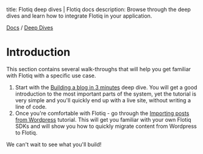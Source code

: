 title: Flotiq deep dives | Flotiq docs
description: Browse through the deep dives and learn how to integrate Flotiq in your application.

<div class="breadcrumbs">
<a href="/">Docs</a> / <a href="/Deep-Dives/">Deep Dives</a>
</div>

# Introduction

This section contains several walk-throughs that will help you get familiar with Flotiq with a specific use case.

1. Start with the [Building a blog in 3 minutes](Building-a-blog-in-3-minutes.md) deep dive. You will get a good introduction to the most important parts of the system, yet the tutorial is very simple and you'll quickly end up with a live site, without writing a line of code.
2. Once you're comfortable with Flotiq - go through the [Importing posts from Wordpress](wordpress-import.md) tutorial. This will get you familiar with your own Flotiq SDKs and will show you how to quickly migrate content from Wordpress to Flotiq.

We can't wait to see what you'll build!
